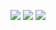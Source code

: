 [![](https://img.shields.io/badge/H1-v1.1.0-informational.svg)](https://github.com/Paveloom/A9/releases/tag/H1_v1.1.0) [![](https://img.shields.io/badge/platforms-linux-3E6680.svg)](#) [![](https://img.shields.io/badge/requires-gcc%206.1%2B-critical.svg)](https://gcc.gnu.org/wiki/GFortran/News#GCC6)